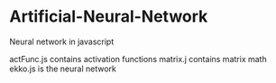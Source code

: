 # Artificial-Neural-Network
Neural network in javascript 

actFunc.js contains activation functions
matrix.j contains matrix math
ekko.js is the neural network
